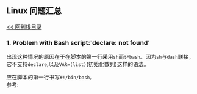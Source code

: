 Linux 问题汇总
----
[<< 回到根目录]

### 1. Problem with Bash script:'declare: not found'
出现这种情况的原因在于在脚本的第一行采用`sh`而非`bash`。因为`sh`与`dash`联接，它不支持`declare`,以及`VAR=(list)`(初始化数列)这样的语法。

应在脚本的第一行书写`#!/bin/bash`。<br>
参考:<br>





[<< 回到根目录]: ./README.md
